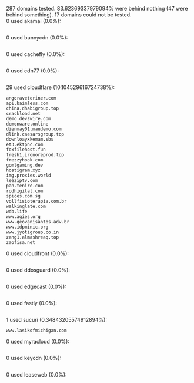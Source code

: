 287 domains tested. 83.62369337979094% were behind nothing (47 were behind something). 17 domains could not be tested.<br>
0 used akamai (0.0%):
```

```

0 used bunnycdn (0.0%):
```

```

0 used cachefly (0.0%):
```

```

0 used cdn77 (0.0%):
```

```

29 used cloudflare (10.104529616724738%):
```
angoraveteriner.com
api.baimless.com
china.dhabigroup.top
crackload.net
demo.devswire.com
demonware.online
dienmay01.maudemo.com
dlink.caesarsgroup.top
downloayxkemam.sbs
et3.ektpnc.com
foxfilehost.fun
fresh1.ironoreprod.top
frezzyhook.com
gomlgaming.dev
hostigram.xyz
img.proxies.world
leeziptv.com
pan.tenire.com
rodhigital.com
spices.com.sg
vollfisioterapia.com.br
walkinglate.com
wdb.life
www.agies.org
www.geovanisantos.adv.br
www.idpminic.org
www.jyotigroup.co.in
zang1.almashreaq.top
zaofisa.net
```

0 used cloudfront (0.0%):
```

```

0 used ddosguard (0.0%):
```

```

0 used edgecast (0.0%):
```

```

0 used fastly (0.0%):
```

```

1 used sucuri (0.34843205574912894%):
```
www.lasikofmichigan.com
```

0 used myracloud (0.0%):
```

```

0 used keycdn (0.0%):
```

```

0 used leaseweb (0.0%):
```

```
